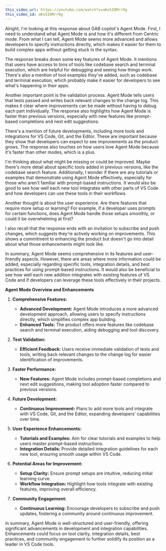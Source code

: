 ```yaml
---
this_video_url: https://youtube.com/watch?v=aKx5I0Mrr9g
this_video_id: aKx5I0Mrr9g
---
```

<think>
Alright, I'm looking at this response about GAB copilot's Agent Mode. First, I need to understand what Agent Mode is and how it's different from Centric mode. From what I can tell, Agent Mode seems more advanced and allows developers to specify instructions directly, which makes it easier for them to build complex apps without getting stuck in the syntax.

The response breaks down some key features of Agent Mode. It mentions that users have access to tons of tools like codebase search and terminal execution, which are helpful for debugging and seeing how things work. There's also a mention of tool examples they've added, such as codebase and terminal execution, which probably make it easier for developers to see what's happening in their apps.

Another important point is the validation process. Agent Mode tells users that tests passed and writes back relevant changes to the change log. This makes it clear where improvements can be made without having to debug each part individually. The response also highlights how Agent Mode is faster than previous versions, especially with new features like prompt-based completions and next edit suggestions.

There's a mention of future developments, including more tools and integrations for VS Code, Git, and the Editor. These are important because they show that developers can expect to see improvements as the product grows. The response also touches on how users love Agent Mode because it's faster than other modes, which is a plus.

I'm thinking about what might be missing or could be improved. Maybe there's more detail about specific tools added in previous versions, like the codebase search feature. Additionally, I wonder if there are any tutorials or examples that demonstrate using Agent Mode effectively, especially for those who aren't familiar with prompt-based instructions. It would also be good to see how well each new tool integrates with other parts of VS Code and how developers can use these tools in their workflows.

Another thought is about the user experience. Are there features that require more setup or learning? For example, if a developer uses prompts for certain functions, does Agent Mode handle those setups smoothly, or could it be overwhelming at first?

I also recall that the response ends with an invitation to subscribe and push changes, which suggests they're actively working on improvements. This shows a commitment to enhancing the product but doesn't go into detail about what those enhancements might look like.

In summary, Agent Mode seems comprehensive in its features and user-friendly aspects. However, there are areas where more information could be added, especially regarding specific tools, integration details, and best practices for using prompt-based instructions. It would also be beneficial to see how well each new addition integrates with existing features of VS Code and if developers can leverage these tools effectively in their projects.
</think>

**Agent Mode Overview and Enhancements**

1. **Comprehensive Features:**
   - **Advanced Development:** Agent Mode introduces a more advanced development approach, allowing users to specify instructions directly, which simplifies complex app building.
   - **Enhanced Tools:** The product offers more features like codebase search and terminal execution, aiding debugging and tool discovery.

2. **Test Validation:**
   - **Efficient Feedback:** Users receive immediate validation of tests and tools, writing back relevant changes to the change log for easier identification of improvements.

3. **Faster Performance:**
   - **New Features:** Agent Mode includes prompt-based completions and next edit suggestions, making tool adoption faster compared to previous versions.

4. **Future Development:**
   - **Continuous Improvement:** Plans to add more tools and integrate with VS Code, Git, and the Editor, expanding developers' capabilities over time.

5. **User Experience Enhancements:**
   - **Tutorials and Examples:** Aim for clear tutorials and examples to help users master prompt-based instructions.
   - **Integration Details:** Provide detailed integration guidelines for each new tool, ensuring smooth usage within VS Code.

6. **Potential Areas for Improvement:**
   - **Setup Clarity:** Ensure prompt setups are intuitive, reducing initial learning curve.
   - **Workflow Integration:** Highlight how tools integrate with existing features, improving overall efficiency.

7. **Community Engagement:**
   - **Continuous Learning:** Encourage developers to subscribe and push updates, fostering a community around continuous improvement.

In summary, Agent Mode is well-structured and user-friendly, offering significant advancements in development and integration capabilities. Enhancements could focus on tool clarity, integration details, best practices, and community engagement to further solidify its position as a leader in VS Code tools.
